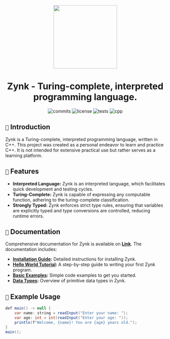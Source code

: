 <div align="center">
  
  <img src="https://github.com/xXenvy/Zynk/assets/111158232/2f92acf0-409e-4e6d-b80f-2379b01d31f7" width="200" height="200">

  # Zynk - Turing-complete, interpreted programming language.

  ![commits](https://img.shields.io/github/commit-activity/w/xXenvy/Zynk?style=for-the-badge&color=%2315b328)
  ![license](https://img.shields.io/github/license/xXenvy/Zynk?style=for-the-badge&color=%2315b328)
  ![tests](https://img.shields.io/github/check-runs/xXenvy/Zynk/master?style=for-the-badge&label=Tests&color=%2315b328)
  ![cpp](https://img.shields.io/badge/C++%20version-17-blue.svg?style=for-the-badge&logo=c%2B%2B&color=%2315b328)
</div>
<!--- ![release](https://img.shields.io/github/v/release/xXenvy/Zynk?include_prereleases&style=for-the-badge&color=%2315b328) -->

## `📃` Introduction
Zynk is a Turing-complete, interpreted programming language, written in C++. This project was created as a personal endeavor to learn and practice C++. It is not intended for extensive practical use but rather serves as a learning platform.

## `🌟` Features
- **Interpreted Language:** Zynk is an interpreted language, which facilitates quick development and testing cycles.
- **Turing-Complete:** Zynk is capable of expressing any computable function, adhering to the turing-complete classification.
- **Strongly Typed:** Zynk enforces strict type rules, ensuring that variables are explicitly typed and type conversions are controlled, reducing runtime errors.

## `📖` Documentation

Comprehensive documentation for Zynk is available on [**Link**](https://xxenvy.github.io/Zynk/). The documentation includes:

- **[Installation Guide](https://xxenvy.github.io/Zynk/installation/):** Detailed instructions for installing Zynk.
- **[Hello World Tutorial](https://xxenvy.github.io/Zynk/examples/hello_world/):** A step-by-step guide to writing your first Zynk program.
- **[Basic Examples](https://xxenvy.github.io/Zynk/examples/basics/):** Simple code examples to get you started.
- **[Data Types](https://xxenvy.github.io/Zynk/data-types/):** Overview of primitive data types in Zynk.

## `🔧` Example Usage

```java
def main() -> null {
    var name: string = readInput("Enter your name: ");
    var age: int = int(readInput("Enter your age: "));
    println(f"Welcome, {name}! You are {age} years old.");
}
main();
```